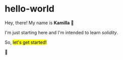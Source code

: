 # hello-world
Hey, there! 
My name is **Kamilla** 🐰

I'm just starting here and I'm intended to learn *solidity*. 

So, <mark>let's get started!</mark>

🚀
